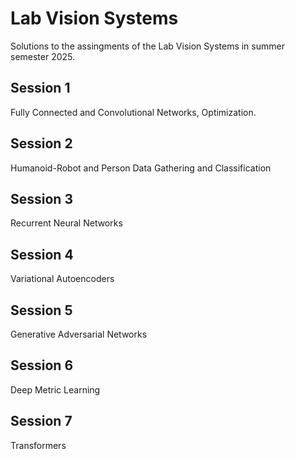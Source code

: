 # Lab Vision Systems
Solutions to the assingments of the Lab Vision Systems in summer semester 2025.

##  Session 1
Fully Connected and Convolutional Networks, Optimization.

##  Session 2
Humanoid-Robot and Person Data Gathering and Classification

## Session 3
Recurrent Neural Networks

## Session 4
Variational Autoencoders

## Session 5
Generative Adversarial Networks

## Session 6
Deep Metric Learning

## Session 7
Transformers
